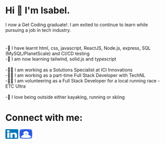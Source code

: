 # Hi 👋 I'm Isabel.
I now a Get Coding graduate!. I am exited to continue to learn while pursuing a job in tech industry.
# 
-🌱  I have learnt html, css, javascript, ReactJS, Node.js, express, SQL (MySQL/PlanetScale) and CI/CD testing\
-🌱  I am now learning tailwind, solid.js and typescript\
\
-🧑‍💻  I am working as a Solutions Specialist at ICI Innovations\
-🧑‍💻  I am working as a part-time Full Stack Developer with TechNL\
-🧑‍💻  I am volunteering as a Full Stack Developer for a local running race - ETC Ultra\
\
-💞️  I love being outside either kayaking, running or skiing
# Connect with me:
<a href="https://linkedin.com/in/isabel-mcilroy-851072240" target="_blank"><img src="images/linkedin-svgrepo-com.svg" alt="Isabel McIlroy Linkedin" height="30" width="40" /></a>
<a href="https://isabel-mcilroy-3b672f.webflow.io/" target="_blank"><img src="images/profile-svgrepo-com.svg" alt="Isabel McIlroy Portfolio" height="30" width="40" /></a>
